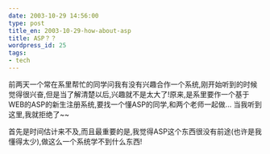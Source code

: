 ```yaml
---
date: 2003-10-29 14:56:00
type: post
title_en: 2003-10-29-how-about-asp
title: ASP？？
wordpress_id: 25
tags:
- tech
---
```


前两天一个常在系里帮忙的同学问我有没有兴趣合作一个系统,刚开始听到的时候觉得很兴奋,但是当了解清楚以后,兴趣就不是太大了!原来,是系里要作一个基于WEB的ASP的新生注册系统,要找一个懂ASP的同学,和两个老师一起做... 当我听到这里,我就拒绝了~~

首先是时间估计来不及,而且最重要的是,我觉得ASP这个东西很没有前途(也许是我懂得太少),做这么一个系统学不到什么东西!
